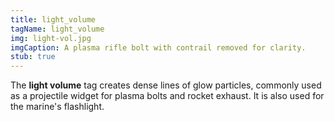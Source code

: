 ```yaml
---
title: light_volume
tagName: light_volume
img: light-vol.jpg
imgCaption: A plasma rifle bolt with contrail removed for clarity.
stub: true
---
```

The **light volume** tag creates dense lines of glow particles, commonly used as a projectile widget for plasma bolts and rocket exhaust. It is also used for the marine's flashlight.
